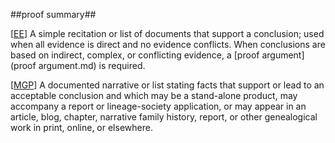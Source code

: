 ##proof summary##

\[[EE](SOURCES.md#EE)\]  A simple recitation or list of documents that support a conclusion; used when all evidence is direct and no evidence conflicts. When conclusions are based on indirect, complex, or conflicting evidence, a [proof argument](proof argument.md) is required.

\[[MGP](SOURCES.md#MGP)\] A documented narrative or list stating facts that support or lead to an acceptable conclusion and which may be a stand-alone product, may accompany a report or lineage-society application, or may appear in an article, blog, chapter, narrative family history, report, or other genealogical work in print, online, or elsewhere.
